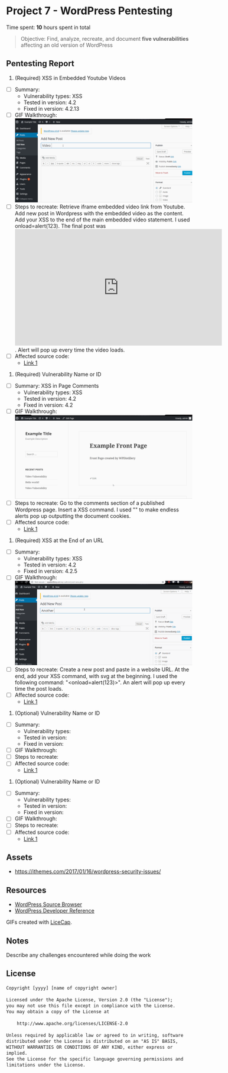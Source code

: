 # Project 7 - WordPress Pentesting

Time spent: **10** hours spent in total

> Objective: Find, analyze, recreate, and document **five vulnerabilities** affecting an old version of WordPress

## Pentesting Report

1. (Required)  XSS in Embedded Youtube Videos
  - [ ] Summary: 
    - Vulnerability types: XSS
    - Tested in version: 4.2
    - Fixed in version: 4.2.13
  - [ ] GIF Walkthrough: ![](https://github.com/kbhogue/Wordpress-vs-Kali/blob/master/gif1.gif)
  - [ ] Steps to recreate: Retrieve iframe embedded video link from Youtube. Add new post in Wordpress with the embedded video as the content. Add your XSS to the end of the main embedded video statement. I used onload=alert(123). The final post was <iframe width="560" height="315" src="https://www.youtube.com/embed/9SGHPQ2FVm8" frameborder="0" allow="autoplay; encrypted-media" allowfullscreen onload=alert(123)></iframe>. Alert will pop up every time the video loads.
  - [ ] Affected source code:
    - [Link 1](https://core.trac.wordpress.org/browser/tags/version/src/source_file.php)
1. (Required) Vulnerability Name or ID
  - [ ] Summary: XSS in Page Comments
    - Vulnerability types: XSS
    - Tested in version: 4.2
    - Fixed in version: 4.2
  - [ ] GIF Walkthrough: ![](https://github.com/kbhogue/Wordpress-vs-Kali/blob/master/gif2.gif)
  - [ ] Steps to recreate: Go to the comments section of a published Wordpress page. Insert a XSS command. I used "<script>onload=alert(document.cookie);</script>" to make endless alerts pop up outputting the document cookies. 
  - [ ] Affected source code:
    - [Link 1](https://core.trac.wordpress.org/browser/tags/version/src/source_file.php)
1. (Required) XSS at the End of an URL
  - [ ] Summary: 
    - Vulnerability types: XSS
    - Tested in version: 4.2
    - Fixed in version: 4.2.5
  - [ ] GIF Walkthrough: ![](https://github.com/kbhogue/Wordpress-vs-Kali/blob/master/gif3.gif)
  - [ ] Steps to recreate: Create a new post and paste in a website URL. At the end, add your XSS command, with svg at the beginning. I used the following command: "<onload=alert(123)>". An alert will pop up every time the post loads. 
  - [ ] Affected source code:
    - [Link 1](https://core.trac.wordpress.org/browser/tags/version/src/source_file.php)
1. (Optional) Vulnerability Name or ID
  - [ ] Summary: 
    - Vulnerability types:
    - Tested in version:
    - Fixed in version: 
  - [ ] GIF Walkthrough: 
  - [ ] Steps to recreate: 
  - [ ] Affected source code:
    - [Link 1](https://core.trac.wordpress.org/browser/tags/version/src/source_file.php)
1. (Optional) Vulnerability Name or ID
  - [ ] Summary: 
    - Vulnerability types:
    - Tested in version:
    - Fixed in version: 
  - [ ] GIF Walkthrough: 
  - [ ] Steps to recreate: 
  - [ ] Affected source code:
    - [Link 1](https://core.trac.wordpress.org/browser/tags/version/src/source_file.php) 

## Assets

- https://ithemes.com/2017/01/16/wordpress-security-issues/

## Resources

- [WordPress Source Browser](https://core.trac.wordpress.org/browser/)
- [WordPress Developer Reference](https://developer.wordpress.org/reference/)

GIFs created with [LiceCap](http://www.cockos.com/licecap/).

## Notes

Describe any challenges encountered while doing the work

## License

    Copyright [yyyy] [name of copyright owner]

    Licensed under the Apache License, Version 2.0 (the "License");
    you may not use this file except in compliance with the License.
    You may obtain a copy of the License at

        http://www.apache.org/licenses/LICENSE-2.0

    Unless required by applicable law or agreed to in writing, software
    distributed under the License is distributed on an "AS IS" BASIS,
    WITHOUT WARRANTIES OR CONDITIONS OF ANY KIND, either express or implied.
    See the License for the specific language governing permissions and
    limitations under the License.
